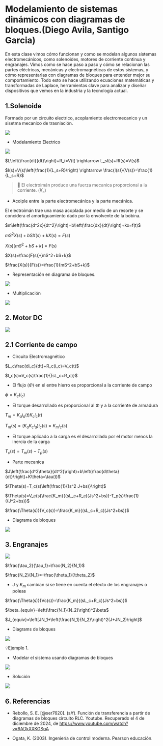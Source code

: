 # Modelamiento de sistemas dinámicos con diagramas de bloques.(Diego Avila, Santigo Garcia)
En esta clase vimos cómo funcionan y como se modelan algunos sistemas electromecánicos, como solenoides, motores de corriente continua y engranajes. Vimos como se hace paso a paso y cómo se relacionan las partes eléctricas, mecánicas y electromagnéticas de estos sistemas, y cómo representarlas con diagramas de bloques para entender mejor su comportamiento. Todo esto se hace utilizando ecuaciones matemáticas y transformadas de Laplace, herramientas clave para analizar y diseñar dispositivos que vemos en la industria y la tecnología actual.
## 1.Solenoide
Formado por un circuito electrico, acoplamiento electromecanico y un sisetma mecanico de trasnlación.

![](https://github.com/diegavila00/Apuntes/blob/main/TP/s1.png)

- Modelamiento Electrico

![](https://github.com/diegavila00/Apuntes/blob/main/TP/eeee.png)

$L\left(\frac{di}{dt}\right)+R_i=V(t) \rightarrow L_sI(s)+RI(s)=V(s)$

$I(s)=V(s)\left(\frac{1}{L_s+R}\right) \rightarrow \frac{I(s)}{V(s)}=\frac{1}{L_s+R}$

>🔑 El electroimán produce una fuerza mecanica proporcional a la corriente.
>$(K_s)$

- Acolple entre la parte electromecánica y la parte mecánica.

El electroimán trae una masa acoplada por medio de un resorte y se concidera el amortiguamiento dado por la envolvente de la bobina.

$m\left(\frac{d^2x}{dt^2}\right)+b\left(\frac{dx}{dt}\right)+kx=f(t)$

$mS^2X(s)+bSX(s)+kX(s)=F(s)$

$X(s)[mS^2+bS+k]=F(s)$

$X(s)=\frac{F(s)}{mS^2+bS+k}$

$\frac{X(s)}{F(s)}=\frac{1}{mS^2+bS+k}$

- Representación en diagrama de bloques.

![](https://github.com/diegavila00/Apuntes/blob/main/TP/dg.png)

- Multiplicación

![](https://github.com/diegavila00/Apuntes/blob/main/TP/dg2.png)

## 2. Motor DC

![](https://github.com/diegavila00/Apuntes/blob/main/TP/motor.png)

## 2.1 Corriente de campo 

- Circuito Electromagnético

$L_c\frac{di_c}{dt}+R_c(i_c)=V_c(t)$

$I_c(s)=V_c(s)\frac{1}{(sL_c+R_c)}$

- El flujo ($\Phi$) en el entre hierro es proporcional a la corriente de campo
  
$\phi=K_c(i_c)$

- El torque desarrollado es proporcional al $\Phi$ y a la corriente de armadura

$T_m=K_a i_a(t) K_c i_c(t)$

$T_m(s)=(K_a K_c i_a)i_c(s)=K_m i_c(s)$

- El torque aplicado a la carga es el desarrollado por el motor menos la inercia de la carga

$T_c(s)=T_m(s)-T_p(s)$

- Parte mecanica

$J\left(\frac{d^2\theta}{dt^2}\right)+b\left(\frac{d\theta}{dt}\right)+K\theta=\tau(t)$

$\Theta(s)=T_c(s)\left(\frac{1}{(s^2 J+bs)}\right)$

$\Theta(s)=V_c(s)\frac{K_m}{(sL_c+R_c)(Js^2+bs)}-T_p(s)\frac{1}{(J^2+bs)}$

$\frac{\Theta(s)}{V_c(s)}=\frac{K_m}{(sL_c+R_c)(Js^2+bs)}$

- Diagrama de bloques

![](https://github.com/diegavila00/Apuntes/blob/main/TP/dm.png)

## 3. Engranajes 

![](https://github.com/diegavila00/Apuntes/blob/main/TP/engranajes.png)

$\frac{\tau_2}{\tau_1}=\frac{N_2}{N_1}$

$\frac{N_2}{N_1}=-\frac{\theta_1}{\theta_2}$

- J y $K_m$ cambian si se tiene en cuenta el efecto de los engranajes o poleas

$\frac{\Theta(s)}{Vc(s)}=\frac{K_m}{(sL_c+R_c)(Js^2+bs)}$

$\beta_{equiv}=\left(\frac{N_1}{N_2}\right)^2\beta$

$J_{equiv}=\left[JN_1+\left(\frac{N_1}{N_2}\right)^2(J+JN_2)\right]$

- Diagrams de bloques

![](https://github.com/diegavila00/Apuntes/blob/main/TP/engranajes%201.0.png)

💡Ejemplo 1.

- Modelar el sistema usando diagramas de bloques

![](https://github.com/diegavila00/Apuntes/blob/main/TP/amplificador.png)

- Solución

![](https://github.com/diegavila00/Apuntes/blob/main/TP/me.png)

## 6. Referencias 

- Rebollo, S. E. [@ser7620]. (s/f). Función de transferencia a partir de diagramas de bloques circuito RLC. Youtube. Recuperado el 4 de diciembre de 2024, de https://www.youtube.com/watch?v=6ADkXXKGSqA

- Ogata, K. (2003). Ingeniería de control moderna. Pearson educación.




















